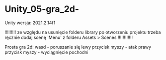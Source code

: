 # Unity_05-gra_2d-
Unity wersja: 2021.2.14f1

!!!!!!!!! ze względu na usunięcie folderu library po otworzeniu projektu trzeba ręcznie dodaj scenę 'Menu' z folderu Assets > Scenes !!!!!!!!!!!!

Prosta gra 2d:
wasd - poruszanie się
lewy przycisk myszy - atak
prawy przycisk myszy - wyciągnięcie pochodni

